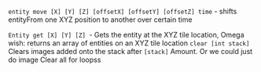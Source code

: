 `entity move [X] [Y] [Z] [offsetX] [offsetY] [offsetZ] time` - shifts entityFrom one XYZ position to another over certain time

`Entity get [X] [Y] [Z] `- Gets the entity at the XYZ tile location, Omega wish: returns an array of entities on an XYZ tile location
`clear [int stack]` Clears images added onto the stack after `[stack]` Amount. Or we could just do image Clear all
for loopss